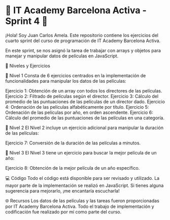 # 🚀 IT Academy Barcelona Activa - Sprint 4 🚀

¡Hola! Soy Juan Carlos Amela. Este repositorio contiene los ejercicios del cuarto sprint del curso de programación de IT Academy Barcelona Activa.

En este sprint, se nos asignó la tarea de trabajar con arrays y objetos para manejar y manipular datos de películas en JavaScript.

🎯 Niveles y Ejercicios

📘 Nivel 1
Consta de 6 ejercicios centrados en la implementación de funcionalidades para manipular los datos de las películas:

Ejercicio 1: Obtención de un array con todos los directores de las películas.
Ejercicio 2: Filtrado de películas según el director.
Ejercicio 3: Cálculo del promedio de las puntuaciones de las películas de un director dado.
Ejercicio 4: Ordenación de las películas alfabéticamente por título.
Ejercicio 5: Ordenación de las películas por año, en orden ascendente.
Ejercicio 6: Cálculo del promedio de las puntuaciones de las películas en una categoría.

📗 Nivel 2
El Nivel 2 incluye un ejercicio adicional para manipular la duración de las películas:

Ejercicio 7: Conversión de la duración de las películas a minutos.

📕 Nivel 3
El Nivel 3 tiene un ejercicio para buscar la mejor película de un año:

Ejercicio 8: Obtención de la mejor película de un año específico.

💻 Código
Todo el código está disponible para ser revisado y utilizado. La mayor parte de la implementación se realizó en JavaScript. Si tienes alguna sugerencia para mejorarlo, ¡me encantaría escucharla!

🌐 Recursos
Los datos de las películas y las tareas fueron proporcionadas por IT Academy Barcelona Activa. Todo el trabajo de implementación y codificación fue realizado por mí como parte del curso.
